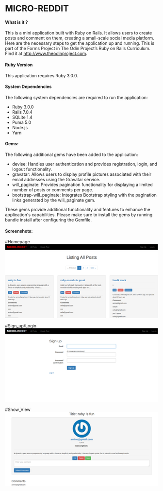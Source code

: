 # MICRO-REDDIT

#### What is it ?

This is a mini application built with Ruby on Rails. It allows users to create posts and comment on them, creating a small-scale social media platform. Here are the necessary steps to get the application up and running. This is part of the Forms Project in The Odin Project’s Ruby on Rails Curriculum. Find it at http://www.theodinproject.com.

#### Ruby Version

This application requires Ruby 3.0.0.

#### System Dependencies

The following system dependencies are required to run the application:

- Ruby 3.0.0
- Rails 7.0.4
- SQLite 1.4
- Puma 5.0
- Node.js
- Yarn

#### Gems:

The following additional gems have been added to the application:
- devise: Handles user authentication and provides registration, login, and logout functionality.
- gravatar: Allows users to display profile pictures associated with their email addresses using the Gravatar service.
- will_paginate: Provides pagination functionality for displaying a limited number of posts or comments per page.
- bootstrap-will_paginate: Integrates Bootstrap styling with the pagination links generated by the will_paginate gem.

These gems provide additional functionality and features to enhance the application's capabilities.
Please make sure to install the gems by running bundle install after configuring the Gemfile.

#### Screenshots:

#Homepage
![homepage](https://github.com/AmarBennacer/Micro-Reddit/blob/main/screenshots/homepage.png)

#Sign_up/Login
![sign_up/Login](https://github.com/AmarBennacer/Micro-Reddit/blob/main/screenshots/sign_up.png)

#Show_View
![Show_view!](https://github.com/AmarBennacer/Micro-Reddit/blob/main/screenshots/show_view.png)




